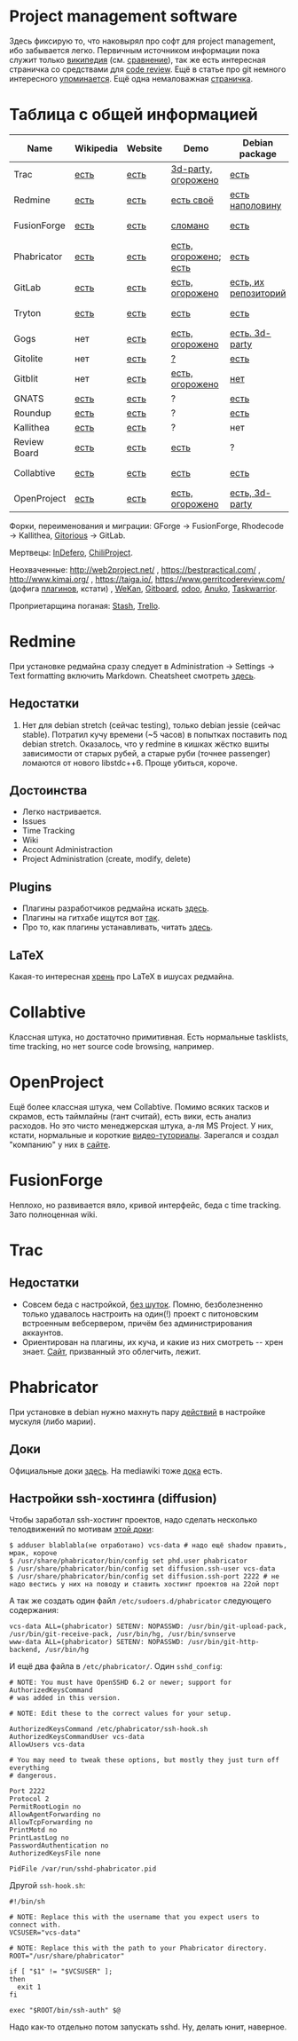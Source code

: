 # Project management software
Здесь фиксирую то, что наковырял про софт для project management, ибо забывается легко. Первичным источником информации пока служит только [википедия](https://en.wikipedia.org/wiki/Category:Free_project_management_software) (см. [сравнение](https://en.wikipedia.org/wiki/Comparison_of_project_management_software)), так же есть интересная страничка со средствами для [code review](https://en.wikipedia.org/wiki/List_of_tools_for_code_review). Ещё в статье про git немного интересного [упоминается](https://en.wikipedia.org/wiki/Git_%28software%29#Git_server). Ещё одна немаловажная [страничка](https://en.wikipedia.org/wiki/Comparison_of_source_code_hosting_facilities).

# Таблица с общей информацией

Name | Wikipedia | Website | Demo | Debian package | Annotation | Details | Issue tracking | Time tracking | Code hosting | Code review | Wiki | Worthwhile?
---- | --------- | ------- | ---- | -------------- | ---------- | ------- | :------------: | :-----------: | :----------: | :---------: | :--: | :---------:
Trac | [есть](https://en.wikipedia.org/wiki/Trac) | [есть](http://trac.edgewall.org/) | [3d-party, огорожено](http://www.opendemo.org/trac-demo) | [есть](http://packages.debian.org/trac) | project management | [есть](Project_management_software#Trac) | да | нет | наполовину | нет | да | да
Redmine | [есть](https://en.wikipedia.org/wiki/Redmine) | [есть](http://www.redmine.org/) | [есть своё](https://balhome.matwey.name/redmine/) | [есть наполовину](http://packages.debian.org/redmine) | project management | [есть](Project_management_software#Redmine) | да | да | наполовину | нет | да | да
FusionForge | [есть](https://en.wikipedia.org/wiki/FusionForge) | [есть](http://www.fusionforge.org/) | [сломано](http://fusionforge.fusionforge.org/) | [есть](http://packages.debian.org/fusionforge) | project management | [есть](Project_management_software#FusionForge) | да | [да?](https://en.wikipedia.org/wiki/Comparison_of_project_management_software#Monetary_features) | да? | да? | да | да
Phabricator | [есть](https://en.wikipedia.org/wiki/Phabricator) | [есть](http://phabricator.org/) | [есть, огорожено](https://admin.phacility.com/); [есть](https://phab-01.wmflabs.org/) | [есть](http://packages.debian.org/phabricator) | project management | [есть](Project_management_software#Phabricator) | да | [будет](https://secure.phabricator.com/tag/phrequent/) | да | да | да | да
GitLab | [есть](https://en.wikipedia.org/wiki/GitLab) | [есть](https://about.gitlab.com/) | [есть, огорожено](https://gitlab.com/explore/projects/trending) | [есть, их репозиторий](https://about.gitlab.com/downloads/#debian8) | github-like |  | да | [3d-party](https://github.com/randx/gitlab-time-tracking) | да? | да | да | да
Tryton | [есть](https://en.wikipedia.org/wiki/Tryton) | [есть](http://www.tryton.org/) | [есть](http://demo3.8.tryton.org/ "Login: demo, password: demo.") | [есть](http://packages.debian.org/tryton) | application platform |  | ? | ? | ? | ? | ? | нет
Gogs | нет | [есть](https://gogs.io/) | [есть, огорожено](https://try.gogs.io/explore) | [есть. 3d-party](https://packager.io/gh/pkgr/gogs) | github-like |  | да | нет | да? | да | да | нет
Gitolite | нет | [есть](http://gitolite.com/gitolite/) | [?](http://gitolite.com/gitolite/req.html#trying) | [есть](https://packages.qa.debian.org/g/gitolite3.html) | git hosting |  | нет | нет | да | нет | нет | нет
Gitblit | нет | [есть](http://gitblit.com/) | [есть, огорожено](https://dev.gitblit.com/repositories/) | [нет](http://gitblit.com/setup.html) | git hosting |  | нет | нет | да | нет | нет | нет
GNATS | [есть](https://en.wikipedia.org/wiki/GNATS) | [есть](https://www.gnu.org/software/gnats/) | ? | [есть](http://packages.debian.org/gnats) | bug tracking |  | да | нет | нет | нет | нет | нет
Roundup | [есть](https://en.wikipedia.org/wiki/Roundup_%28issue_tracker%29) | [есть](http://roundup-tracker.org/) | ? | [есть](http://packages.debian.org/roundup) | bug tracking |  | да | нет | нет | нет | нет | нет
Kallithea | [есть](https://en.wikipedia.org/wiki/Kallithea_%28software%29) | [есть](https://kallithea-scm.org/) | ? | нет | code review |  | нет | нет | да | да | нет | нет
Review Board | [есть](https://en.wikipedia.org/wiki/Review_Board) | [есть](https://www.reviewboard.org/) | [есть](http://demo.reviewboard.org/r/) | ? | code review |  | нет | нет | нет | да | нет | нет
Collabtive | [есть](https://en.wikipedia.org/wiki/Collabtive) | [есть](http://collabtive.o-dyn.de/) | [есть](http://collabtive.o-dyn.de/demo/) | [есть](http://packages.debian.org/collabtive) | project management | [есть] (Project_management_software#Collabtive) | да | да | нет | нет | нет | нет
OpenProject | [есть](https://en.wikipedia.org/wiki/OpenProject) | [есть](https://www.openproject.org/) | [есть, огорожено](https://start.openproject.com/) | [есть, 3d-party](https://packager.io/gh/opf/openproject-ce) | project management | [есть] (Project_management_software#Collabtive) | да | да | нет | нет | да | нет

Форки, переименования и миграции: GForge -> FusionForge, Rhodecode -> Kallithea, [Gitorious](https://en.wikipedia.org/wiki/Gitorious) -> GitLab.

Мертвецы: [InDefero](http://www.indefero.net), [ChiliProject](https://www.chiliproject.org/).

Неохваченные: http://web2project.net/ , https://bestpractical.com/ , http://www.kimai.org/ , https://taiga.io/, https://www.gerritcodereview.com/ (дофига [плагинов](https://gerrit.googlesource.com/?format=HTML), кстати) , [WeKan](https://wekan.io/), [Gitboard](http://adewes.github.io/gitboard/index.html), [odoo](https://www.odoo.com/), [Anuko](https://www.anuko.com/time_tracker/), [Taskwarrior](https://taskwarrior.org/).

Проприетарщина поганая: [Stash](https://en.wikipedia.org/wiki/Stash_%28software%29), [Trello](https://trello.com/).

# Redmine
При установке редмайна сразу следует в Administration -> Settings -> Text formatting включить Markdown.
Cheatsheet смотреть [здесь](https://github.com/adam-p/markdown-here/wiki/Markdown-Cheatsheet).

## Недостатки
1. Нет для debian stretch (сейчас testing), только debian jessie (сейчас stable). Потратил кучу времени (~5 часов) в попытках поставить под debian stretch. Оказалось, что у redmine в кишках жёстко вшиты зависимости от старых рубей, а старые руби (точнее passenger) ломаются от нового libstdc++6. Проще убиться, короче.

## Достоинства
* Легко настривается.
* Issues
* Time Tracking
* Wiki
* Account Administraction
* Project Administration (create, modify, delete)

## Plugins
* Плагины разработчиков редмайна искать [здесь](http://www.redmine.org/plugins).
* Плагины на гитхабе ищутся вот [так](https://github.com/search?utf8=✓&q=redmine+latex&type=Repositories&ref=searchresults).
* Про то, как плагины устанавливать, читать [здесь](http://www.redmine.org/projects/redmine/wiki/Plugins).

## LaTeX
Какая-то интересная [хрень](http://www.redmine.org/issues/1994) про LaTeX в ишусах редмайна.

# Collabtive
Классная штука, но достаточно примитивная. Есть нормальные tasklists, time tracking, но нет source code browsing, например.

# OpenProject
Ещё более классная штука, чем Collabtive. Помимо всяких тасков и скрамов, есть таймлайны (гант считай), есть вики, есть анализ расходов. Но это чисто менеджерская штука, а-ля MS Project. У них, кстати, нормальные и короткие [видео-туториалы](http://www.youtube.com/user/OpenProjectCommunity/videos). Зарегался и создал "компанию" у них в [сайте](https://lablablab.openproject.com/).

# FusionForge
Неплохо, но развивается вяло, кривой интерфейс, беда с time tracking. Зато полноценная wiki.

# Trac

## Недостатки
* Совсем беда с настройкой, [без шуток](http://trac.edgewall.org/wiki/TracInstall#RunningTraconaWebServer). Помню, безболезненно только удавалось настроить на один(!) проект с питоновским встроенным вебсервером, причём без администрирования аккаунтов.
* Ориентирован на плагины, их куча, и какие из них смотреть -- хрен знает. [Сайт](https://trac-hacks.org/), призванный это облегчить, лежит.

# Phabricator

При установке в debian нужно махнуть пару [действий](http://povilasb.com/phabricator/install.html#setup-mysql) в настройке мускуля (либо марии).

## Доки
Официальные доки [здесь](https://secure.phabricator.com/book/phabricator/). На mediawiki тоже [дока](https://www.mediawiki.org/wiki/Phabricator/Help) есть.

## Настройки ssh-хостинга (diffusion)
Чтобы заработал ssh-хостинг проектов, надо сделать несколько телодвижений по мотивам [этой доки](https://secure.phabricator.com/book/phabricator/article/diffusion_hosting/):

~~~
$ adduser blablabla(не отработано) vcs-data # надо ещё shadow править, мрак, короче
$ /usr/share/phabricator/bin/config set phd.user phabricator
$ /usr/share/phabricator/bin/config set diffusion.ssh-user vcs-data
$ /usr/share/phabricator/bin/config set diffusion.ssh-port 2222 # не надо вестись у них на поводу и ставить хостинг проектов на 22ой порт
~~~

А так же создать один файл `/etc/sudoers.d/phabricator` следующего содержания:

~~~
vcs-data ALL=(phabricator) SETENV: NOPASSWD: /usr/bin/git-upload-pack, /usr/bin/git-receive-pack, /usr/bin/hg, /usr/bin/svnserve
www-data ALL=(phabricator) SETENV: NOPASSWD: /usr/bin/git-http-backend, /usr/bin/hg
~~~

И ещё два файла в `/etc/phabricator/`. Один `sshd_config`:

~~~
# NOTE: You must have OpenSSHD 6.2 or newer; support for AuthorizedKeysCommand
# was added in this version.

# NOTE: Edit these to the correct values for your setup.

AuthorizedKeysCommand /etc/phabricator/ssh-hook.sh
AuthorizedKeysCommandUser vcs-data
AllowUsers vcs-data

# You may need to tweak these options, but mostly they just turn off everything
# dangerous.

Port 2222
Protocol 2
PermitRootLogin no
AllowAgentForwarding no
AllowTcpForwarding no
PrintMotd no
PrintLastLog no
PasswordAuthentication no
AuthorizedKeysFile none

PidFile /var/run/sshd-phabricator.pid
~~~


Другой `ssh-hook.sh`:

~~~
#!/bin/sh

# NOTE: Replace this with the username that you expect users to connect with.
VCSUSER="vcs-data"

# NOTE: Replace this with the path to your Phabricator directory.
ROOT="/usr/share/phabricator"

if [ "$1" != "$VCSUSER" ];
then
  exit 1
fi

exec "$ROOT/bin/ssh-auth" $@
~~~

Надо как-то отдельно потом запускать sshd. Ну, делать юнит, наверное.
